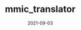 ---
title: mmic_translator
date: 2021-09-03
draft: true
hideLastModified: true
showInMenu: false
summary: Converts between MMSchema and data/file objects or other specifications.
link: https://github.com/MolSSI/mmic_translator
tags: [Translators,Strategy,MMSchema]
---